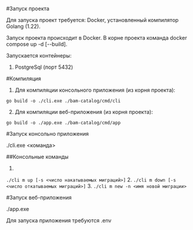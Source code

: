 #Запуск проекта

Для запуска проект требуется: Docker, установленный компилятор Golang (1.22).

Запуск проекта происходит в Docker.
В корне проекта команда docker compose up -d [--build].

Запускается контейнеры:
1. PostgreSql (порт 5432)

#Компиляция

1. Для компиляции консольного приложения (из корня проекта):
```
go build -o ./cli.exe ./bam-catalog/cmd/cli
```
2. Для компиляции веб-приложения (из корня проекта):
```
go build -o ./app.exe ./bam-catalog/cmd/app
```

#Запуск консольно приложения

./cli.exe <команда>

##Консольные команды

1. 
```./cli m up [-s <число накатываемых миграций>]```
2. 
```./cli m down [-s <число откатываемых миграций>]```
3. 
```./cli m new -n <имя новой миграции>```

#Запуск веб-приложения

./app.exe

Для запуска приложения требуются .env
